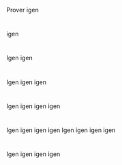 
Prover igen
#
igen
#
Igen igen
#
Igen igen igen
#
Igen igen igen igen
#
Igen igen igen igen
Igen igen igen igen
#
Igen igen igen igen
